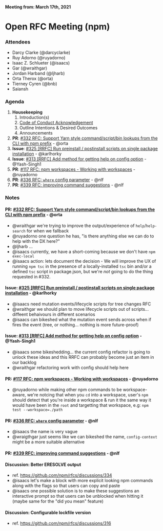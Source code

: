 #### Meeting from: March 17th, 2021

# Open RFC Meeting (npm)

### Attendees
- Darcy Clarke (@darcyclarke)
- Ruy Adorno (@ruyadorno)
- Isaac Z. Schlueter (@isaacs)
- Gar (@wraithgar)
- Jordan Harband (@ljharb)
- Orta Therox (@orta)
- Tierney Cyren (@bnb)
- Saiansh

### Agenda

1. **Housekeeping**
	1. Introduction(s)
	1. [Code of Conduct Acknowledgement](https://www.npmjs.com/policies/conduct)
	1. Outline Intentions & Desired Outcomes
	1. Announcements
1. **PR**: [#332 RFC:  Support Yarn style command/script/bin lookups from the CLI with npm prefix](https://github.com/npm/rfcs/pull/332) - @orta
1. **Issue**: [#325 [RRFC] Run preinstall / postinstall scripts on single package installation](https://github.com/npm/rfcs/issues/325) - @karlhorky
1. **Issue**: [#313 [RRFC] Add method for getting help on config option](https://github.com/npm/rfcs/issues/313) - @Yash-Singh1
1. **PR**: [#117 RFC: npm workspaces - Working with workspaces](https://github.com/npm/rfcs/pull/117) - @ruyadorno
1. **PR**: [#336 RFC: `where` config parameter](https://github.com/npm/rfcs/pull/336) - @nlf 
1. **PR**: [#339 RFC: improving command suggestions](https://github.com/npm/rfcs/pull/339) - @nlf 

### Notes

#### **PR**: [#332 RFC:  Support Yarn style command/script/bin lookups from the CLI with npm prefix](https://github.com/npm/rfcs/pull/332) - @orta
- @wraithgar we're trying to improve the output/experience of `help`/`help-search` for when we fallback
- @ruyadorno one question he has, "is there anything else we can do to help with the DX here?"
- @ljharb ...
- @isaacs currently, we have a short-coming because we don't have `npm exec-local`
- @isaacs action: lets document the decision - We will improve the UX of running `npm tsc` in the presence of a locally-installed `tsc` bin and/or a defined `tsc` script in package.json, but we're _not_ going to do the thing requested in #332.

#### **Issue**: [#325 [RRFC] Run preinstall / postinstall scripts on single package installation](https://github.com/npm/rfcs/issues/325) - @karlhorky
- @isaacs need mutation events/lifecycle scripts for tree changes RFC 
- @wraithgar we should plan to move lifecycle scripts out of scripts... diffeent behaivours in different scenarios
- @isaacs can bikeshed what the mutation event sends across when if fires the event (tree, or nothing... nothing is more future-proof)

#### **Issue**: [#313 [RRFC] Add method for getting help on config option](https://github.com/npm/rfcs/issues/313) - @Yash-Singh1
- @isaacs some bikeshedding... the current config refactor is going to unlock these ideas and this RRFC can probably become just an item in our backlog
- @wraithgar refactoring work with config should help here

#### **PR**: [#117 RFC: npm workspaces - Working with workspaces](https://github.com/npm/rfcs/pull/117) - @ruyadorno
- @ruyadorno while making other npm commands to be workspace-aware, we're notcing that when you `cd` into a workspace, user's `npm` should detect that you're inside a workspace & run it the same way it would have been in the `root` and targetting that workspace, e.g: `npm test --workspace=./path`

#### **PR**: [#336 RFC: `where` config parameter](https://github.com/npm/rfcs/pull/336) - @nlf 
- @isaacs the name is very vague
- @wraigthgar just seems like we can bikeshed the name, `config-context` might be a more suitable alternative

#### **PR**: [#339 RFC: improving command suggestions](https://github.com/npm/rfcs/pull/339) - @nlf 

#### Discussion: Better ERESOLVE output
- ref. https://github.com/npm/rfcs/discussions/334
- @isaacs let's make a block with more explicit looking npm commands along with the flags so that users can copy and paste
- @isaacs one possible solution is to make these suggestions an interactive prompt so that users can be unblocked when hitting it (maybe same for the "did you mean" feature)

#### Discussion: Configurable lockfile version
- ref. https://github.com/npm/rfcs/discussions/316
